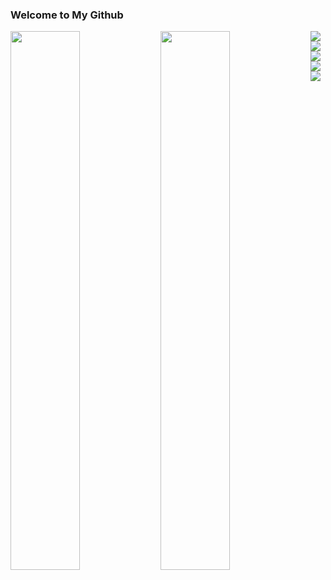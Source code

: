 ### Welcome to My Github 

<img align="left" width="47%" src="https://github-readme-stats.vercel.app/api?username=Rentsendondog&count_private=true&theme=dark" />
<img align="left" width="47%" src="https://github-readme-stats.vercel.app/api/top-langs/?username=Rentsendondog&layout=compact" />


<img align="left" src="https://img.shields.io/badge/c-%2300599C.svg?style=for-the-badge&logo=c&logoColor=white" />
<img align="left" src="https://img.shields.io/badge/html5-%23E34F26.svg?style=for-the-badge&logo=html5&logoColor=white" />
<img align="left" src="https://img.shields.io/badge/css3-%231572B6.svg?style=for-the-badge&logo=css3&logoColor=white" />
<img align="left" src="https://img.shields.io/badge/javascript-%23323330.svg?style=for-the-badge&logo=javascript&logoColor=%23F7DF1E" />
<img align="left" src="https://img.shields.io/badge/mysql-%2300f.svg?style=for-the-badge&logo=mysql&logoColor=white" /> 
